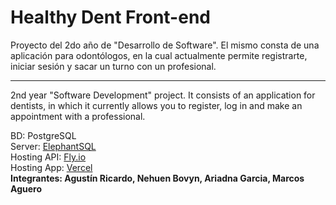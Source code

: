 # Healthy Dent Front-end

Proyecto del 2do año de "Desarrollo de Software". El mismo consta de una aplicación para odontólogos, en la cual actualmente permite registrarte, iniciar sesión y sacar un turno con un profesional.

<hr>

2nd year "Software Development" project. It consists of an application for dentists, in which it currently allows you to register, log in and make an appointment with a professional.


BD: PostgreSQL
<br/>
Server: <a href="https://www.elephantsql.com/">ElephantSQL</a>
<br/>
Hosting API: <a href="https://fly.io/">Fly.io</a>
<br/>
Hosting App: <a href="https://vercel.com/">Vercel</a>
<br/>
<b>Integrantes: Agustín Ricardo, Nehuen Bovyn, Ariadna Garcia, Marcos Aguero</b>
